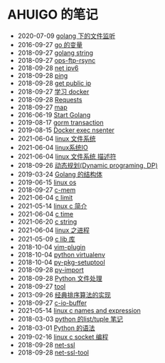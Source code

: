 # AHUIGO 的笔记
- 2020-07-09 [golang 下的文件监听](/b/go/go-file-watch) 
- 2016-09-27 [go 的变量](/b/go/go-var) 
- 2018-09-27 [golang string](/b/go/go-str) 
- 2018-09-27 [ops-ftp-rsync](/b/c/ops-ftp-rsync) 
- 2018-09-28 [net ipv6](/b/net/net-ipv6) 
- 2018-09-28 [ping](/b/net/net-ip-ping) 
- 2018-09-28 [get public ip](/b/net/net-ip-conf) 
- 2018-09-27 [学习 docker](/b/arch/docker-begin) 
- 2018-09-28 [Requests](/b/py/py-aiohttp) 
- 2018-09-27 [map](/b/go/go-var-map) 
- 2016-06-19 [Start Golang](/b/go/0.go-book) 
- 2019-08-17 [gorm transaction](/b/db/gorm-transaction) 
- 2019-08-15 [Docker exec nsenter](/b/arch/docker-exec) 
- 2021-06-04 [linux 文件系统](/b/c/c-fs) 
- 2021-06-04 [linux系统IO](/b/c/c-fs-file) 
- 2021-06-04 [linux 文件系统 描述符](/b/c/c-fs-fd) 
- 2018-09-26 [动态规划(Dynamic programing, DP)](/b/algorithm/algo-dp) 
- 2019-03-24 [Golang 的结构体](/b/go/go-struct) 
- 2019-06-15 [linux os](/b/c/linux-os) 
- 2018-09-27 [c-mem](/b/c/c-mem) 
- 2021-06-04 [c limit](/b/c/c-limit) 
- 2021-05-14 [linux c 简介](/b/c/c-var) 
- 2021-06-04 [c time](/b/c/c-time) 
- 2021-06-20 [c string](/b/c/c-str) 
- 2021-06-04 [linux 之进程](/b/c/c-process) 
- 2021-05-09 [c lib 库](/b/c/c-lib) 
- 2018-10-04 [vim-plugin](/b/vim/vim-plugin) 
- 2018-10-04 [python virtualenv](/b/py/py-test-virtualenv) 
- 2018-10-04 [py-pkg-setuptool](/b/py/py-pkg-setuptool) 
- 2018-09-28 [py-import](/b/py/py-import) 
- 2018-09-28 [Python 文件处理](/b/py/py-file) 
- 2018-09-27 [tool](/b/c/ops-user) 
- 2013-09-26 [经典排序算法的实现](/b/algorithm/sort) 
- 2018-09-27 [c-io-buffer](/b/c/c-io-buffer) 
- 2021-05-14 [linux c names and expression](/b/c/c-expr) 
- 2018-03-03 [python 的list/tuple 笔记](/b/py/py-var-list) 
- 2018-03-01 [Python 的语法](/b/py/py-expr) 
- 2019-02-16 [linux c socket 编程](/b/c/c-socket) 
- 2018-09-28 [net-ssl](/b/net/ssl-proto) 
- 2018-09-28 [net-ssl-tool](/b/net/ssl-openssl) 
